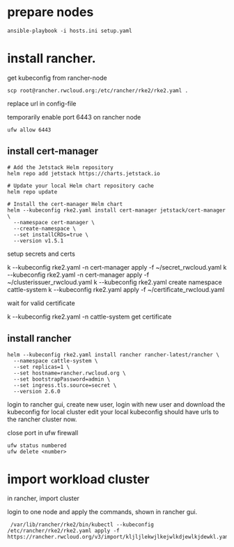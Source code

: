 # prepare nodes

```
ansible-playbook -i hosts.ini setup.yaml
```


# install rancher.

get kubeconfig from rancher-node

```
scp root@rancher.rwcloud.org:/etc/rancher/rke2/rke2.yaml .
```

replace url in config-file 

temporarily enable port 6443 on rancher node

```
ufw allow 6443
```

## install cert-manager

```
# Add the Jetstack Helm repository
helm repo add jetstack https://charts.jetstack.io

# Update your local Helm chart repository cache
helm repo update

# Install the cert-manager Helm chart
helm --kubeconfig rke2.yaml install cert-manager jetstack/cert-manager \
  --namespace cert-manager \
  --create-namespace \
  --set installCRDs=true \
  --version v1.5.1
```

setup secrets and certs

k --kubeconfig rke2.yaml -n cert-manager apply -f ~/secret_rwcloud.yaml
k --kubeconfig rke2.yaml -n cert-manager apply -f ~/clusterissuer_rwcloud.yaml
k --kubeconfig rke2.yaml create namespace cattle-system
k --kubeconfig rke2.yaml apply -f ~/certificate_rwcloud.yaml

wait for valid certificate

k --kubeconfig rke2.yaml -n cattle-system get certificate

## install rancher 

```
helm --kubeconfig rke2.yaml install rancher rancher-latest/rancher \
  --namespace cattle-system \
  --set replicas=1 \
  --set hostname=rancher.rwcloud.org \
  --set bootstrapPassword=admin \
  --set ingress.tls.source=secret \
  --version 2.6.0
```

login to rancher gui, create new user, login with new user and download the kubeconfig for local cluster
edit your local kubeconfig
should have urls to the rancher cluster now.

close port in ufw firewall

```
ufw status numbered
ufw delete <number>
```

# import workload cluster

in rancher, import cluster

login to one node and apply the commands, shown in rancher gui.

```
 /var/lib/rancher/rke2/bin/kubectl --kubeconfig /etc/rancher/rke2/rke2.yaml apply -f https://rancher.rwcloud.org/v3/import/kljljlekwjlkejwlkdjewlkjdewkl.yaml
```



